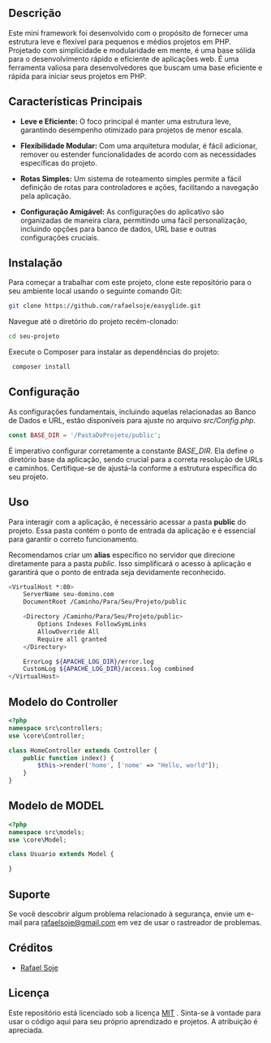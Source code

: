## Descrição

Este mini framework foi desenvolvido com o propósito de fornecer uma estrutura leve e flexível para pequenos e médios projetos em PHP. Projetado com simplicidade e modularidade em mente, é uma base sólida para o desenvolvimento rápido e eficiente de aplicações web.
É uma ferramenta valiosa para desenvolvedores que buscam uma base eficiente e rápida para iniciar seus projetos em PHP.


## Características Principais

-   **Leve e Eficiente:** O foco principal é manter uma estrutura leve, garantindo desempenho otimizado para projetos de menor escala.
    
-   **Flexibilidade Modular:** Com uma arquitetura modular, é fácil adicionar, remover ou estender funcionalidades de acordo com as necessidades específicas do projeto.
    
-   **Rotas Simples:** Um sistema de roteamento simples permite a fácil definição de rotas para controladores e ações, facilitando a navegação pela aplicação.
    
-   **Configuração Amigável:** As configurações do aplicativo são organizadas de maneira clara, permitindo uma fácil personalização, incluindo opções para banco de dados, URL base e outras configurações cruciais.

## Instalação

Para começar a trabalhar com este projeto, clone este repositório para o seu ambiente local usando o seguinte comando Git:
```sh
git clone https://github.com/rafaelsoje/easyglide.git
```
Navegue até o diretório do projeto recém-clonado:
```sh
cd seu-projeto
```

Execute o Composer para instalar as dependências do projeto:
```sh
 composer install
```

## Configuração

As configurações fundamentais, incluindo aquelas relacionadas ao Banco de Dados e URL, estão disponíveis para ajuste no arquivo _src/Config.php_.

```php
const BASE_DIR = '/PastaDoProjeto/public';
```
É imperativo configurar corretamente a constante _BASE_DIR_. Ela define o diretório base da aplicação, sendo crucial para a correta resolução de URLs e caminhos. Certifique-se de ajustá-la conforme a estrutura específica do seu projeto.

## Uso

Para interagir com a aplicação, é necessário acessar a pasta **public** do projeto. Essa pasta contém o ponto de entrada da aplicação e é essencial para garantir o correto funcionamento.

Recomendamos criar um **alias** específico no servidor que direcione diretamente para a pasta _public_. Isso simplificará o acesso à aplicação e garantirá que o ponto de entrada seja devidamente reconhecido.

```sh
<VirtualHost *:80>
    ServerName seu-domino.com
    DocumentRoot /Caminho/Para/Seu/Projeto/public

    <Directory /Caminho/Para/Seu/Projeto/public>
        Options Indexes FollowSymLinks
        AllowOverride All
        Require all granted
    </Directory>

    ErrorLog ${APACHE_LOG_DIR}/error.log
    CustomLog ${APACHE_LOG_DIR}/access.log combined
</VirtualHost>

```


## Modelo do Controller
```php
<?php
namespace src\controllers;
use \core\Controller;

class HomeController extends Controller {
    public function index() {
        $this->render('home', ['nome' => "Hello, world"]);
    }  
}
```

## Modelo de MODEL
```php
<?php
namespace src\models;
use \core\Model;

class Usuario extends Model {

}
```
## Suporte

Se você descobrir algum problema relacionado à segurança, envie um e-mail para rafaelsoje@gmail.com em vez de usar o rastreador de problemas.

## Créditos 

- [Rafael Soje](https://github.com/rafaelsoje)

## Licença

Este repositório está licenciado sob a licença [MIT](https://github.com/rafaelsoje/easyglide/blob/master/LICENSE) . Sinta-se à vontade para usar o código aqui para seu próprio aprendizado e projetos. A atribuição é apreciada.
